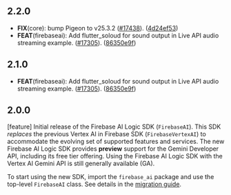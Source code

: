## 2.2.0

 - **FIX**(core): bump Pigeon to v25.3.2 ([#17438](https://github.com/firebase/flutterfire/issues/17438)). ([4d24ef53](https://github.com/firebase/flutterfire/commit/4d24ef534464b39dcaef4151c83c78f87b36fb78))
 - **FEAT**(firebaseai): Add flutter_soloud for sound output in Live API audio streaming example.  ([#17305](https://github.com/firebase/flutterfire/issues/17305)). ([86350e9f](https://github.com/firebase/flutterfire/commit/86350e9f36534cb0dd871f61dba70a44aee7a427))

## 2.1.0

 - **FEAT**(firebaseai): Add flutter_soloud for sound output in Live API audio streaming example.  ([#17305](https://github.com/firebase/flutterfire/issues/17305)). ([86350e9f](https://github.com/firebase/flutterfire/commit/86350e9f36534cb0dd871f61dba70a44aee7a427))

## 2.0.0

[feature] Initial release of the Firebase AI Logic SDK (`FirebaseAI`). This SDK *replaces* the previous Vertex AI in Firebase SDK (`FirebaseVertexAI`) to accommodate the evolving set of supported features and services.
The new Firebase AI Logic SDK provides **preview** support for the Gemini Developer API, including its free tier offering.
Using the Firebase AI Logic SDK with the Vertex AI Gemini API is still generally available (GA).

To start using the new SDK, import the `firebase_ai` package and use the top-level `FirebaseAI` class. See details in the [migration guide](https://firebase.google.com/docs/vertex-ai/migrate-to-latest-sdk).
